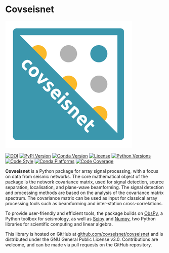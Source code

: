 # Covseisnet

<img src="docs/source/_static/logo_covseisnet_normal.svg" alt="Covseisnet Logo Normal" width="400">

[![DOI](https://zenodo.org/badge/263984678.svg)](https://zenodo.org/doi/10.5281/zenodo.10990031) [![PyPI Version](https://img.shields.io/pypi/v/covseisnet.svg)](https://pypi.org/project/covseisnet/) [![Conda Version](https://img.shields.io/conda/v/conda-forge/covseisnet)](https://anaconda.org/conda-forge/covseisnet) [![License](https://img.shields.io/conda/l/conda-forge/covseisnet)](https://www.gnu.org/licenses/lgpl.html) [![Python Versions](https://img.shields.io/pypi/pyversions/covseisnet)](https://pypi.org/project/covseisnet/) [![Code Style](https://img.shields.io/badge/code%20style-black-000000.svg)](https://github.com/psf/black) [![Conda Platforms](https://img.shields.io/conda/pn/conda-forge/covseisnet)](https://anaconda.org/conda-forge/covseisnet) [![Code Coverage](https://codecov.io/gh/covseisnet/covseisnet/branch/develop/graph/badge.svg?token=N462A7PPRF)](https://codecov.io/gh/covseisnet/covseisnet)

**Covseisnet** is a Python package for array signal processing, with a focus on data from seismic networks. The core mathematical object of the package is the network covariance matrix, used for signal detection, source separation, localisation, and plane-wave beamforming. The signal detection and processing methods are based on the analysis of the covariance matrix spectrum. The covariance matrix can be used as input for classical array processing tools such as beamforming and inter-station cross-correlations.

To provide user-friendly and efficient tools, the package builds on [ObsPy](https://github.com/obspy/obspy/wiki/), a Python toolbox for seismology, as well as [Scipy](https://www.scipy.org) and [Numpy](https://numpy.org), two Python libraries for scientific computing and linear algebra.

This library is hosted on GitHub at
[github.com/covseisnet/covseisnet](https://github.com/covseisnet/covseisnet) and is distributed under the GNU
General Public License v3.0. Contributions are welcome, and can be made via
pull requests on the GitHub repository.



